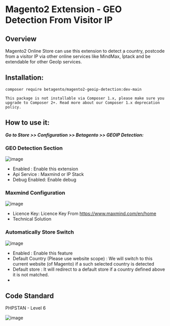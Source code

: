 # Magento2 Extension - GEO Detection From Visitor IP

## Overview
Magento2 Online Store can use this extension to detect a country, postcode from a visitor IP via other online services like MindMax, Íptack and be extendable for other GeoIp services.

## Installation:
```
composer require betagento/magento2-geoip-detection:dev-main
```
`This package is not installable via Composer 1.x, please make sure you upgrade to Composer 2+. Read more about our Composer 1.x deprecation policy.`

## How to use it:
***Go to Store >> Configuration >> Betagento >> GEOIP Detection:*** 
### GEO Detection Section
![image](https://user-images.githubusercontent.com/820411/145790027-e8285353-71ff-4580-8808-238fd444a43b.png)


- Enabled : Enable this extension
- Api Service : Maxmind or IP Stack
- Debug Enabled: Enable debug


### Maxmind Configuration

![image](https://user-images.githubusercontent.com/820411/145790155-5ebcebf4-11d6-4820-b5d8-8fdccedd6a60.png)

- Licence Key: Licence Key From https://www.maxmind.com/en/home
- Technical Solution

### Automatically Store Switch

![image](https://user-images.githubusercontent.com/820411/145790745-d4029f94-027c-4cb4-bef4-859931915c2c.png)

- Enabled : Enable this feature
- Default Country (Please use website scope) : We will switch to this current website (of Magento) if a such selected country is detected
- Default store : It will redirect to a default store if a country defined above it is not matched.
-  
## Code Standard

PHPSTAN - Level 6

![image](https://user-images.githubusercontent.com/820411/145785069-6d74d9f0-d50c-45f5-a9ff-03ca4d9a806d.png)
